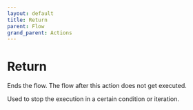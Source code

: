 ```yaml
---
layout: default
title: Return
parent: Flow
grand_parent: Actions
---
```

# Return
Ends the flow.  The flow after this action does not get executed.

Used to stop the execution in a certain condition or iteration.
